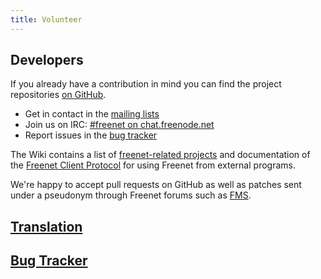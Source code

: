 ```yaml
---
title: Volunteer
---
```


## Developers

If you already have a contribution in mind you can find the project repositories
[on GitHub](https://github.com/freenet/).

- Get in contact in the [mailing lists](/pages/help.html#mailing-lists)
- Join us on IRC: [#freenet on chat.freenode.net](/pages/help.html#irc)
- Report issues in the [bug tracker](https://bugs.freenetproject.org/)

The Wiki contains a list of 
[freenet-related projects](https://wiki.freenetproject.org/Projects) 
and documentation of the 
[Freenet Client Protocol](https://wiki.freenetproject.org/FCPv2)
for using Freenet from external programs.

We're happy to accept pull requests on GitHub as well as patches sent under a
pseudonym through Freenet forums such as [FMS](http://freesocial.draketo.de/fms_en.html).

## [Translation](https://wiki.freenetproject.org/Translation)

## [Bug Tracker](https://bugs.freenetproject.org/)
